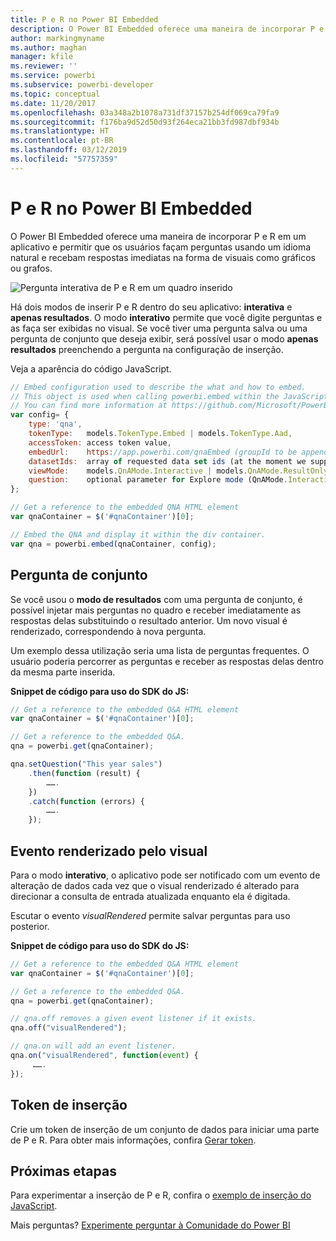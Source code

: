 ```yaml
---
title: P e R no Power BI Embedded
description: O Power BI Embedded oferece uma maneira de incorporar P e R em um aplicativo e permitir que os usuários façam perguntas usando um idioma natural.
author: markingmyname
ms.author: maghan
manager: kfile
ms.reviewer: ''
ms.service: powerbi
ms.subservice: powerbi-developer
ms.topic: conceptual
ms.date: 11/20/2017
ms.openlocfilehash: 03a348a2b1078a731df37157b254df069ca79fa9
ms.sourcegitcommit: f176ba9d52d50d93f264eca21bb3fd987dbf934b
ms.translationtype: HT
ms.contentlocale: pt-BR
ms.lasthandoff: 03/12/2019
ms.locfileid: "57757359"
---
```

# <a name="qa-in-power-bi-embedded"></a>P e R no Power BI Embedded

O Power BI Embedded oferece uma maneira de incorporar P e R em um aplicativo e permitir que os usuários façam perguntas usando um idioma natural e recebam respostas imediatas na forma de visuais como gráficos ou grafos.

![Pergunta interativa de P e R em um quadro inserido](media/qanda/embedded-qanda.gif)

Há dois modos de inserir P e R dentro do seu aplicativo: **interativa** e **apenas resultados**. O modo **interativo** permite que você digite perguntas e as faça ser exibidas no visual. Se você tiver uma pergunta salva ou uma pergunta de conjunto que deseja exibir, será possível usar o modo **apenas resultados** preenchendo a pergunta na configuração de inserção.

Veja a aparência do código JavaScript.

```javascript
// Embed configuration used to describe the what and how to embed.
// This object is used when calling powerbi.embed within the JavaScript API.
// You can find more information at https://github.com/Microsoft/PowerBI-JavaScript/wiki/Embed-Configuration-Details.
var config= {
    type: 'qna',
    tokenType:   models.TokenType.Embed | models.TokenType.Aad,
    accessToken: access token value,
    embedUrl:    https://app.powerbi.com/qnaEmbed (groupId to be appended as query parameter if required),
    datasetIds:  array of requested data set ids (at the moment we support only one dataset),
    viewMode:    models.QnAMode.Interactive | models.QnAMode.ResultOnly,
    question:    optional parameter for Explore mode (QnAMode.Interactive) and mandatory for Render Result mode (QnAMode.ResultOnly)
};

// Get a reference to the embedded QNA HTML element
var qnaContainer = $('#qnaContainer')[0];

// Embed the QNA and display it within the div container.
var qna = powerbi.embed(qnaContainer, config);
```

## <a name="set-question"></a>Pergunta de conjunto

Se você usou o **modo de resultados** com uma pergunta de conjunto, é possível injetar mais perguntas no quadro e receber imediatamente as respostas delas substituindo o resultado anterior. Um novo visual é renderizado, correspondendo à nova pergunta.

Um exemplo dessa utilização seria uma lista de perguntas frequentes. O usuário poderia percorrer as perguntas e receber as respostas delas dentro da mesma parte inserida.

**Snippet de código para uso do SDK do JS:**  

```javascript
// Get a reference to the embedded Q&A HTML element
var qnaContainer = $('#qnaContainer')[0];

// Get a reference to the embedded Q&A.
qna = powerbi.get(qnaContainer);

qna.setQuestion("This year sales")
    .then(function (result) {
        …….
    })
    .catch(function (errors) {
        …….
    });
```

## <a name="visual-rendered-event"></a>Evento renderizado pelo visual

Para o modo **interativo**, o aplicativo pode ser notificado com um evento de alteração de dados cada vez que o visual renderizado é alterado para direcionar a consulta de entrada atualizada enquanto ela é digitada.

Escutar o evento *visualRendered* permite salvar perguntas para uso posterior. 

**Snippet de código para uso do SDK do JS:**  

```javascript
// Get a reference to the embedded Q&A HTML element
var qnaContainer = $('#qnaContainer')[0];

// Get a reference to the embedded Q&A.
qna = powerbi.get(qnaContainer);

// qna.off removes a given event listener if it exists.
qna.off("visualRendered");

// qna.on will add an event listener.
qna.on("visualRendered", function(event) {
     …….
});
```

## <a name="embed-token"></a>Token de inserção

Crie um token de inserção de um conjunto de dados para iniciar uma parte de P e R. Para obter mais informações, confira [Gerar token](https://docs.microsoft.com/rest/api/power-bi/embedtoken).

## <a name="next-steps"></a>Próximas etapas

Para experimentar a inserção de P e R, confira o [exemplo de inserção do JavaScript](https://microsoft.github.io/PowerBI-JavaScript/demo/).

Mais perguntas? [Experimente perguntar à Comunidade do Power BI](http://community.powerbi.com/)
